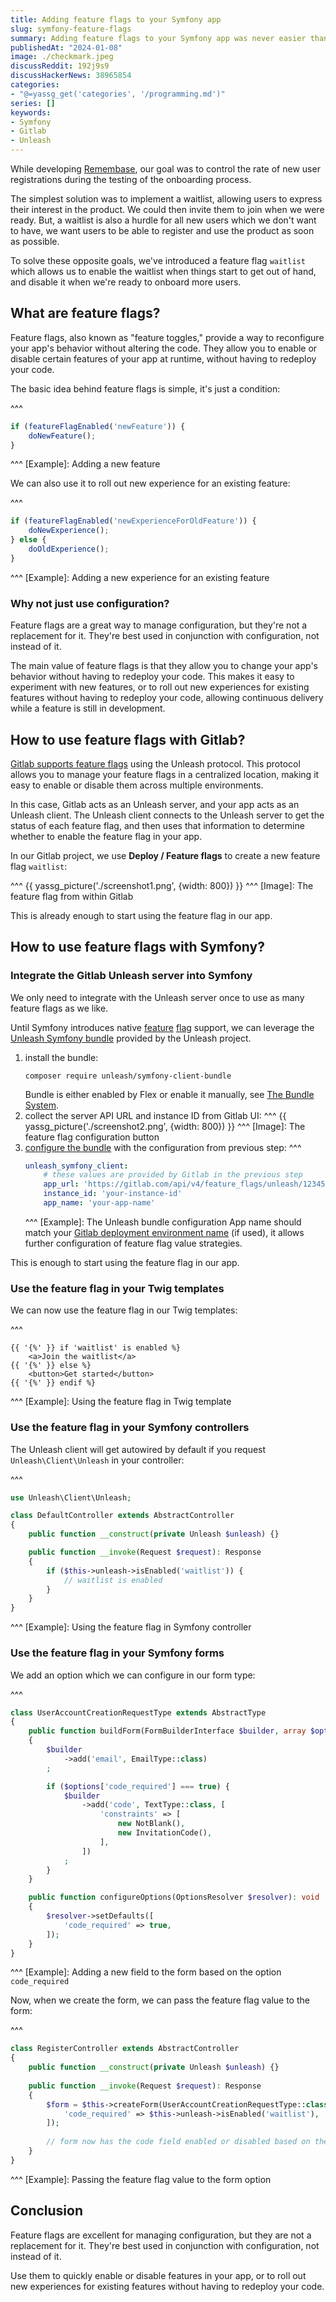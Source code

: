 ```yaml
---
title: Adding feature flags to your Symfony app
slug: symfony-feature-flags
summary: Adding feature flags to your Symfony app was never easier than with Gitlab and Unleash Symfony bundle
publishedAt: "2024-01-08"
image: ./checkmark.jpeg
discussReddit: 192j9s9
discussHackerNews: 38965854
categories:
- "@=yassg_get('categories', '/programming.md')"
series: []
keywords:
- Symfony
- Gitlab
- Unleash
---
```


While developing [Remembase](https://remembase.com/), our goal was to control the rate of new user registrations during the testing of the onboarding process.

The simplest solution was to implement a waitlist, allowing users to express their interest in the product. We could then invite them to join when we were ready.
But, a waitlist is also a hurdle for all new users which we don't want to have, we want users to be able to register and use the product as soon as possible.

To solve these opposite goals, we've introduced a feature flag `waitlist` which allows us to enable the waitlist when things start to get out of hand, and disable it when we're ready to onboard more users.

## What are feature flags?

Feature flags, also known as "feature toggles," provide a way to reconfigure your app's behavior without altering the code. They allow you to enable or disable certain features of your app at runtime, without having to redeploy your code.

The basic idea behind feature flags is simple, it's just a condition:

^^^
```javascript
if (featureFlagEnabled('newFeature')) {
    doNewFeature();
}
```
^^^ [Example]: Adding a new feature

We can also use it to roll out new experience for an existing feature:

^^^
```javascript
if (featureFlagEnabled('newExperienceForOldFeature')) {
    doNewExperience();
} else {
    doOldExperience();
}
```
^^^ [Example]: Adding a new experience for an existing feature

### Why not just use configuration?

Feature flags are a great way to manage configuration, but they're not a replacement for it. They're best used in conjunction with configuration, not instead of it.

The main value of feature flags is that they allow you to change your app's behavior without having to redeploy your code. This makes it easy to experiment with new features, or to roll out new experiences for existing features without having to redeploy your code, allowing continuous delivery while a feature is still in development.

## How to use feature flags with Gitlab?

[Gitlab supports feature flags](https://docs.gitlab.com/ee/operations/feature_flags.html) using the Unleash protocol. This protocol allows you to manage your feature flags in a centralized location, making it easy to enable or disable them across multiple environments.

In this case, Gitlab acts as an Unleash server, and your app acts as an Unleash client. The Unleash client connects to the Unleash server to get the status of each feature flag, and then uses that information to determine whether to enable the feature flag in your app.

In our Gitlab project, we use **Deploy / Feature flags** to create a new feature flag `waitlist`:

^^^
{{ yassg_picture('./screenshot1.png', {width: 800}) }}
^^^ [Image]: The feature flag from within Gitlab

This is already enough to start using the feature flag in our app. 

## How to use feature flags with Symfony?

### Integrate the Gitlab Unleash server into Symfony

We only need to integrate with the Unleash server once to use as many feature flags as we like.

Until Symfony introduces native [feature](https://github.com/symfony/symfony/pull/51649) [flag](https://github.com/symfony/symfony/pull/53213) support, we can leverage the [Unleash Symfony bundle](https://packagist.org/packages/unleash/symfony-client-bundle) provided by the Unleash project.

1. install the bundle:
   ```shell 
   composer require unleash/symfony-client-bundle
   ``` 
   Bundle is either enabled by Flex or enable it manually, see [The Bundle System](https://symfony.com/doc/current/bundles.html).
2. collect the server API URL and instance ID from Gitlab UI:
   ^^^
   {{ yassg_picture('./screenshot2.png', {width: 800}) }}
   ^^^ [Image]: The feature flag configuration button 
3. [configure the bundle](https://github.com/Unleash/unleash-client-symfony/tree/main?tab=readme-ov-file#basic-usage) with the configuration from previous step:
   ^^^
   ```yaml
   unleash_symfony_client:
       # these values are provided by Gitlab in the previous step
       app_url: 'https://gitlab.com/api/v4/feature_flags/unleash/12345678'
       instance_id: 'your-instance-id'
       app_name: 'your-app-name' 
   ```
   ^^^ [Example]: The Unleash bundle configuration
   App name should match your [Gitlab deployment environment name](https://docs.gitlab.com/ee/ci/environments/) (if used), it allows further configuration of feature flag value strategies.

This is enough to start using the feature flag in our app.

### Use the feature flag in your Twig templates

We can now use the feature flag in our Twig templates:

^^^
```twig
{{ '{%' }} if 'waitlist' is enabled %}
    <a>Join the waitlist</a>
{{ '{%' }} else %}
    <button>Get started</button>
{{ '{%' }} endif %}
``` 
^^^ [Example]: Using the feature flag in Twig template

### Use the feature flag in your Symfony controllers

The Unleash client will get autowired by default if you request `Unleash\Client\Unleash` in your controller:

^^^
```php
use Unleash\Client\Unleash;

class DefaultController extends AbstractController
{
    public function __construct(private Unleash $unleash) {}

    public function __invoke(Request $request): Response
    {
        if ($this->unleash->isEnabled('waitlist')) {
            // waitlist is enabled
        }
    }
}
```
^^^ [Example]: Using the feature flag in Symfony controller

### Use the feature flag in your Symfony forms

We add an option which we can configure in our form type:

^^^
```php
class UserAccountCreationRequestType extends AbstractType
{
    public function buildForm(FormBuilderInterface $builder, array $options): void
    {
        $builder
            ->add('email', EmailType::class)
        ;

        if ($options['code_required'] === true) {
            $builder
                ->add('code', TextType::class, [
                    'constraints' => [
                        new NotBlank(),
                        new InvitationCode(),
                    ],
                ])
            ;
        }
    }

    public function configureOptions(OptionsResolver $resolver): void
    {
        $resolver->setDefaults([
            'code_required' => true,
        ]);
    }
}
```
^^^ [Example]: Adding a new field to the form based on the option `code_required`

Now, when we create the form, we can pass the feature flag value to the form:

^^^
```php
class RegisterController extends AbstractController
{
    public function __construct(private Unleash $unleash) {}
    
    public function __invoke(Request $request): Response
    {
        $form = $this->createForm(UserAccountCreationRequestType::class, options: [
            'code_required' => $this->unleash->isEnabled('waitlist'),
        ]);
        
        // form now has the code field enabled or disabled based on the feature flag value
    }
}
```
^^^ [Example]: Passing the feature flag value to the form option

## Conclusion

Feature flags are excellent for managing configuration, but they are not a replacement for it. They're best used in conjunction with configuration, not instead of it.

Use them to quickly enable or disable features in your app, or to roll out new experiences for existing features without having to redeploy your code.
